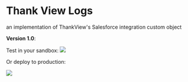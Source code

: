# Thank View Logs
an implementation of ThankView's Salesforce integration custom object

**Version 1.0**: 

Test in your sandbox:
[<img src="https://raw.githubusercontent.com/afawcett/githubsfdeploy/master/deploy.png">](https://githubsfdeploy-sandbox.herokuapp.com/app/githubdeploy/dannysummerlin/ThankViewLogs?ref=main)

Or deploy to production:

[<img src="https://raw.githubusercontent.com/afawcett/githubsfdeploy/master/deploy.png">](https://githubsfdeploy.herokuapp.com/?owner=dannysummerlin&repo=ThankViewLogs&ref=main)
